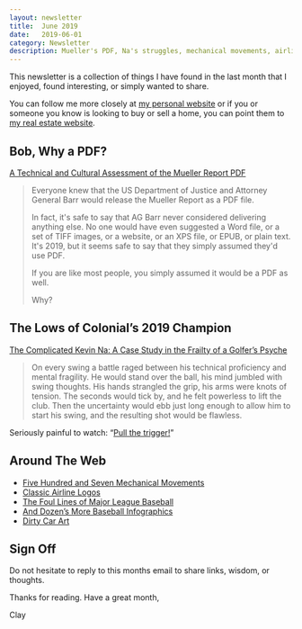 ```yaml
---
layout: newsletter
title:  June 2019
date:   2019-06-01
category: Newsletter
description: Mueller's PDF, Na's struggles, mechanical movements, airline logos, baseball, dirty cars
---
```


This newsletter is a collection of things I have found in the last month that I enjoyed, found interesting, or simply wanted to share.

You can follow me more closely at [my personal website](http://claycarson.net "Personal Website") or if you or someone you know is looking to buy or sell a home, you can point them to [my real estate website](http://claycarson.com "Business Website ").

## Bob, Why a PDF?

[A Technical and Cultural Assessment of the Mueller Report PDF](https://www.pdfa.org/a-technical-and-cultural-assessment-of-the-mueller-report-pdf/ "A Technical and Cultural Assessment of the Mueller Report PDF")

> Everyone knew that the US Department of Justice and Attorney General Barr would release the Mueller Report as a PDF file.
> 
> In fact, it's safe to say that AG Barr never considered delivering anything else. No one would have even suggested a Word file, or a set of TIFF images, or a website, or an XPS file, or EPUB, or plain text. It's 2019, but it seems safe to say that they simply assumed they'd use PDF.
> 
> If you are like most people, you simply assumed it would be a PDF as well.
> 
> Why?

## The Lows of Colonial’s 2019 Champion

[The Complicated Kevin Na: A Case Study in the Frailty of a Golfer’s Psyche](https://www.golf.com/tour-and-news/complicated-kevin-na-case-study-frailty-golfers-psyche "The Complicated Kevin Na: A Case Study in the Frailty of a Golfer’s Psyche")

> On every swing a battle raged between his technical proficiency and mental fragility. He would stand over the ball, his mind jumbled with swing thoughts. His hands strangled the grip, his arms were knots of tension. The seconds would tick by, and he felt powerless to lift the club. Then the uncertainty would ebb just long enough to allow him to start his swing, and the resulting shot would be flawless.

Seriously painful to watch: “[Pull the trigger!](https://www.youtube.com/watch?v=oRKH4nIWRUg "Pull the Trigger!")”

## Around The Web

- [Five Hundred and Seven Mechanical Movements](http://507movements.com/index01.html "Five Hundred and Seven Mechanical Movements")
- [Classic Airline Logos](http://reaganray.com/2019/05/20/airline-logos.html "Airline Logos")
- [The Foul Lines of Major League Baseball](http://flipflopflyin.com/flipflopflyball/info-foullines.html)
- [And Dozen’s More Baseball Infographics](http://flipflopflyin.com/flipflopflyball/infographics.html "Baseball Infographics")
- [Dirty Car Art](http://www.dirtycarart.com/grime-scene/# "Dirty Car Art")

## Sign Off

Do not hesitate to reply to this months email to share links, wisdom, or thoughts.

Thanks for reading. Have a great month,

Clay
